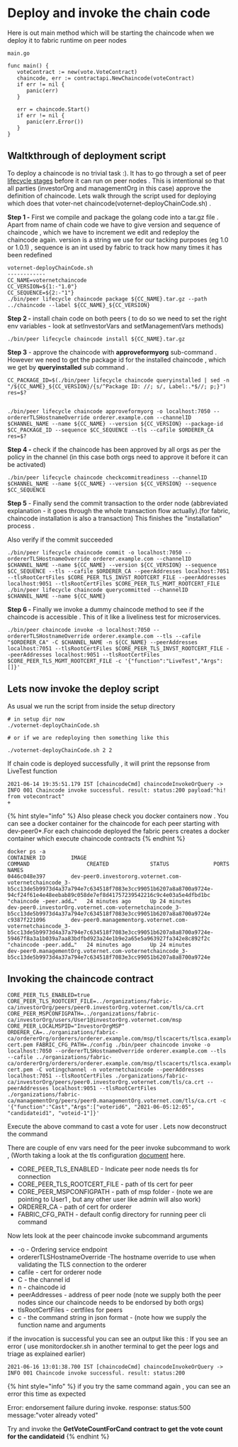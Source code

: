 # Deploy and invoke the chain code

Here is out  main method which will be starting the chaincode when we deploy it to fabric runtime on peer nodes

```text
main.go

func main() {
   voteContract := new(vote.VoteContract)
   chaincode, err := contractapi.NewChaincode(voteContract)
   if err != nil {
      panic(err)
   }

   err = chaincode.Start()
   if err != nil {
      panic(err.Error())
   }
}
```

 

## Waltkthrough of deployment script

To deploy a chaincode is no trivial task :\). It has to go through a set of peer [lifecycle stages](https://hyperledger-fabric.readthedocs.io/en/release-2.2/chaincode_lifecycle.html) before it can run on peer nodes . This is intentional so that all parties \(investorOrg and managementOrg in this case\) approve the definition of chaincode. Lets walk through the script used for deploying which does that  voter-net chaincode\(voternet-deployChainCode.sh\) .

**Step 1 -** First we compile and package the  golang code into a tar.gz file . Apart from name of chain code we have to give version and sequence of chaincode , which we have to increment we edit and redeploy the chaincode again. version is a string we use for our tacking purposes \(eg 1.0 or 1.0.1\) , sequence is an int used by fabric to track how many times it has been redefined

```text
voternet-deployChainCode.sh
------------
CC_NAME=voternetchaincode
CC_VERSION=${1:-"1.0"}
CC_SEQUENCE=${2:-"1"}
./bin/peer lifecycle chaincode package ${CC_NAME}.tar.gz --path ../chaincode --label ${CC_NAME}_${CC_VERSION}
```

 **Step 2 -**   install chain code on both peers \( to do so we need to set the right env variables - look at setInvestorVars and setManagementVars methods\)

```text
./bin/peer lifecycle chaincode install ${CC_NAME}.tar.gz
```

 **Step 3** - approve the chaincode with **approveformyorg** sub-command . However we need to get the package id for the installed chaincode , which we get by **queryinstalled** sub command .

```text
CC_PACKAGE_ID=$(./bin/peer lifecycle chaincode queryinstalled | sed -n "/${CC_NAME}_${CC_VERSION}/{s/^Package ID: //; s/, Label:.*$//; p;}")
res=$?


./bin/peer lifecycle chaincode approveformyorg -o localhost:7050 --ordererTLSHostnameOverride orderer.example.com --channelID $CHANNEL_NAME --name ${CC_NAME} --version ${CC_VERSION} --package-id $CC_PACKAGE_ID --sequence $CC_SEQUENCE --tls --cafile $ORDERER_CA
res=$?
```

 **Step 4 -**  check if the chaincode has been approved by all orgs as per the policy in the channel \(in this case both orgs need to approve it before it can be activated\)

```text
./bin/peer lifecycle chaincode checkcommitreadiness --channelID $CHANNEL_NAME --name ${CC_NAME} --version ${CC_VERSION} --sequence $CC_SEQUENCE
```

 **Step 5** - Finally send the commit transaction to the order node \(abbreviated explanation - it goes through the whole transaction flow actually\).\(for fabric, chaincode installation is also a transaction\) This finishes the "installation"  process . 

Also verify if the commit succeeded

```text
./bin/peer lifecycle chaincode commit -o localhost:7050 --ordererTLSHostnameOverride orderer.example.com --channelID $CHANNEL_NAME --name ${CC_NAME} --version ${CC_VERSION} --sequence $CC_SEQUENCE --tls --cafile $ORDERER_CA --peerAddresses localhost:7051 --tlsRootCertFiles $CORE_PEER_TLS_INVST_ROOTCERT_FILE --peerAddresses localhost:9051 --tlsRootCertFiles $CORE_PEER_TLS_MGMT_ROOTCERT_FILE
./bin/peer lifecycle chaincode querycommitted --channelID $CHANNEL_NAME --name ${CC_NAME}
```

**Step 6 -** Finally we invoke a dummy chaincode method to see if the chaincode is accessible . This of it like  a liveliness test for microservices.

```text
./bin/peer chaincode invoke -o localhost:7050 --ordererTLSHostnameOverride orderer.example.com --tls --cafile "$ORDERER_CA" -C $CHANNEL_NAME -n ${CC_NAME} --peerAddresses localhost:7051 --tlsRootCertFiles $CORE_PEER_TLS_INVST_ROOTCERT_FILE --peerAddresses localhost:9051 --tlsRootCertFiles $CORE_PEER_TLS_MGMT_ROOTCERT_FILE -c '{"function":"LiveTest","Args":[]}'
```

## Lets now invoke the deploy script

As usual we run the script from inside the setup directory 

```text
# in setup dir now
./voternet-deployChainCode.sh 

# or if we are redeploying then something like this

./voternet-deployChainCode.sh 2 2
```

If  chain code is deployed successfully , it will print the repsonse from LiveTest function

```text
2021-06-14 19:35:51.179 IST [chaincodeCmd] chaincodeInvokeOrQuery -> INFO 001 Chaincode invoke successful. result: status:200 payload:"hi! from votecontract" 
+
```

{% hint style="info" %}
Also please check you docker containers now . You can see a docker container for the chaincode for each peer starting with dev-peer0\*.For each chaincode deployed the fabric peers creates a docker container which execute chaincode contracts
{% endhint %}

```text
docker ps -a
CONTAINER ID        IMAGE                                                                                                                                                                                        COMMAND                  CREATED             STATUS              PORTS                                            NAMES
0446c048e397        dev-peer0.investororg.voternet.com-voternetchaincode_3-b5cc13de5b9973d4a37a794e7c634518f7083e3cc99051b6207a8a8700a9724e-94cf24f61e4e48eebab89c058de7ef8d41757239542216c9c4e03a5e4dfbd1bc     "chaincode -peer.add…"   24 minutes ago      Up 24 minutes                                                        dev-peer0.investorOrg.voternet.com-voternetchaincode_3-b5cc13de5b9973d4a37a794e7c634518f7083e3cc99051b6207a8a8700a9724e
c9387f221096        dev-peer0.managementorg.voternet.com-voternetchaincode_3-b5cc13de5b9973d4a37a794e7c634518f7083e3cc99051b6207a8a8700a9724e-59467f8a3a1b039a7aa83bdfbd923a24e1b9e2a65e5a963927fa342e8c892f2c   "chaincode -peer.add…"   24 minutes ago      Up 24 minutes                                                        dev-peer0.managementOrg.voternet.com-voternetchaincode_3-b5cc13de5b9973d4a37a794e7c634518f7083e3cc99051b6207a8a8700a9724e

```

## Invoking the chaincode contract

```text
CORE_PEER_TLS_ENABLED=true CORE_PEER_TLS_ROOTCERT_FILE=../organizations/fabric-ca/investorOrg/peers/peer0.investorOrg.voternet.com/tls/ca.crt CORE_PEER_MSPCONFIGPATH=../organizations/fabric-ca/investorOrg/users/User1@investorOrg.voternet.com/msp CORE_PEER_LOCALMSPID="InvestorOrgMSP" ORDERER_CA=../organizations/fabric-ca/ordererOrg/orderers/orderer.example.com/msp/tlscacerts/tlsca.example.com-cert.pem FABRIC_CFG_PATH=./config ./bin/peer chaincode invoke -o localhost:7050 --ordererTLSHostnameOverride orderer.example.com --tls --cafile ../organizations/fabric-ca/ordererOrg/orderers/orderer.example.com/msp/tlscacerts/tlsca.example.com-cert.pem -C votingchannel -n voternetchaincode --peerAddresses localhost:7051 --tlsRootCertFiles ./organizations/fabric-ca/investorOrg/peers/peer0.investorOrg.voternet.com/tls/ca.crt --peerAddresses localhost:9051 --tlsRootCertFiles ./organizations/fabric-ca/managementOrg/peers/peer0.managementOrg.voternet.com/tls/ca.crt -c '{"function":"Cast","Args":["voterid6", "2021-06-05:12:05", "candidateid1", "voteid-1"]}'
```

Execute the above command to cast a vote for user . Lets now deconstruct the command 

There are couple of env vars need for the peer invoke subcommand to work , \(Worth taking a look at the tls configuration [document](https://hyperledger-fabric.readthedocs.io/en/release-2.2/enable_tls.html) here.

* CORE\_PEER\_TLS\_ENABLED  - Indicate peer node needs tls for connection
* CORE\_PEER\_TLS\_ROOTCERT\_FILE - path of tls cert for peer
* CORE\_PEER\_MSPCONFIGPATH - path of msp folder - \(note  we are pointing to User1 , but any other user like admin will also work\)
*  ORDERER\_CA -  path of  cert for orderer
* FABRIC\_CFG\_PATH -  default config directory for running peer cli command

Now lets look at the peer chaincode invoke subcommand arguments

* -o - Ordering service endpoint
* ordererTLSHostnameOverride -The hostname override to use when validating the TLS connection to the orderer
* cafile - cert for orderer node
* C - the channel id
* n - chaincode id
* peerAddresses - address of peer node \(note we supply both the peer nodes since our chaincode needs to be endorsed by both orgs\)
* tlsRootCertFiles - certfiles for peers
* c - the command string in json format - \(note how we supply the function name and  arguments

if the invocation is successful you can see an output like this : If you see an error \( use monitordocker.sh in another terminal to get the peer logs and triage as explained earlier\)

```text
2021-06-16 13:01:38.700 IST [chaincodeCmd] chaincodeInvokeOrQuery -> INFO 001 Chaincode invoke successful. result: status:200 
```

{% hint style="info" %}
if you try the same command again , you can see an error this time as expected

Error: endorsement failure during invoke. response: status:500 message:"voter already voted"

Try and invoke the **GetVoteCountForCand contract to get the vote count for the candidateid**
{% endhint %}

